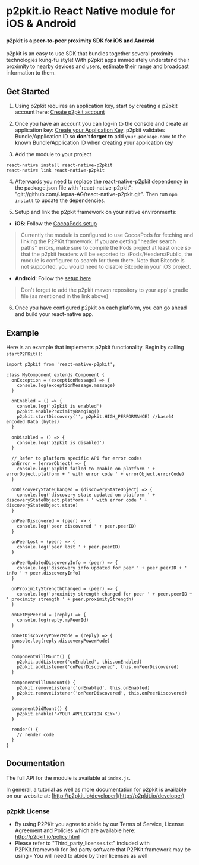 # p2pkit.io React Native module for iOS & Android

#### p2pkit is a peer-to-peer proximity SDK for iOS and Android

p2pkit is an easy to use SDK that bundles together several proximity technologies kung-fu style! With p2pkit apps immediately understand their proximity to nearby devices and users, estimate their range and broadcast information to them.


## Get Started

1. Using p2pkit requires an application key, start by creating a p2pkit account here:
[Create p2pkit account](http://p2pkit.io/signup.html)

2. Once you have an account you can log-in to the console and create an application key: [Create your Application Key](https://p2pkit-console.uepaa.ch/login). p2pkit validates Bundle/Application ID so <strong>don't forget to</strong> add ``your.package.name`` to the known Bundle/Application ID when creating your application key

3. Add the module to your project
```
react-native install react-native-p2pkit
react-native link react-native-p2pkit
```
4. Afterwards you need to replace the react-native-p2pkit dependency in the package.json file with "react-native-p2pkit": "git://github.com/Uepaa-AG/react-native-p2pkit.git". Then run ``npm install`` to update the dependencies.

5. Setup and link the p2pkit framework on your native environments:
  * <strong>iOS</strong>: Follow the [CocoaPods setup](http://p2pkit.io/developer/get-started/ios/#signup)
> Currently the module is configured to use CocoaPods for fetching and linking the P2PKit.framework. If you are getting "header search paths" errors, make sure to compile the Pods project at least once so that the p2pkit headers will be exported to ./Pods/Headers/Public, the module is configured to search for them there. Note that Bitcode is not supported, you would need to disable Bitcode in your iOS project.

  * <strong>Android</strong>: Follow the [setup here](http://p2pkit.io/developer/get-started/android/)
> Don't forget to add the p2pkit maven repository to your app's gradle file (as mentioned in the link above)

6. Once you have configured p2pkit on each platform, you can go ahead and build your react-native app.

## Example

Here is an example that implements p2pkit functionality. Begin by calling <code>startP2PKit()</code>:

```
import p2pkit from 'react-native-p2pkit';

class MyComponent extends Component {
  onException = (exceptionMessage) => {
    console.log(exceptionMessage.message)
  }

  onEnabled = () => {
    console.log('p2pkit is enabled')
    p2pkit.enableProximityRanging()
    p2pkit.startDiscovery('', p2pkit.HIGH_PERFORMANCE) //base64 encoded Data (bytes)
  }

  onDisabled = () => {
    console.log('p2pkit is disabled')
  }

  // Refer to platform specific API for error codes
  onError = (errorObject) => {
    console.log('p2pkit failed to enable on platform ' + errorObject.platform + ' with error code ' + errorObject.errorCode)
  }

  onDiscoveryStateChanged = (discoveryStateObject) => {
    console.log('discovery state updated on platform ' + discoveryStateObject.platform + ' with error code ' + discoveryStateObject.state)
  }

  onPeerDiscovered = (peer) => {
    console.log('peer discovered ' + peer.peerID)
  }

  onPeerLost = (peer) => {
    console.log('peer lost ' + peer.peerID)
  }

  onPeerUpdatedDiscoveryInfo = (peer) => {
    console.log('discovery info updated for peer ' + peer.peerID + ' info ' + peer.discoveryInfo)
  }

  onProximityStrengthChanged = (peer) => {
    console.log('proximity strength changed for peer ' + peer.peerID + ' proximity strength ' + peer.proximityStrength)
  }

  onGetMyPeerId = (reply) => {
    console.log(reply.myPeerId)
  }

  onGetDiscoveryPowerMode = (reply) => {
  console.log(reply.discoveryPowerMode)
  }

  componentWillMount() {
    p2pkit.addListener('onEnabled', this.onEnabled)
    p2pkit.addListener('onPeerDiscovered', this.onPeerDiscovered)
  }

  componentWillUnmount() {
    p2pkit.removeListener('onEnabled', this.onEnabled)
    p2pkit.removeListener('onPeerDiscovered', this.onPeerDiscovered)
  }

  componentDidMount() {
    p2pkit.enable('<YOUR APPLICATION KEY>')
  }

  render() {
    // render code
  }
}
```

## Documentation
The full API for the module is available at <code>index.js</code>.

In general, a tutorial as well as more documentation for p2pkit is available on our website at:
[http://p2pkit.io/developer](http://p2pkit.io/developer)

### p2pkit License
* By using P2PKit you agree to abide by our Terms of Service, License Agreement and Policies which are available here: http://p2pkit.io/policy.html
* Please refer to "Third_party_licenses.txt" included with P2PKit.framework for 3rd party software that P2PKit.framework may be using - You will need to abide by their licenses as well
